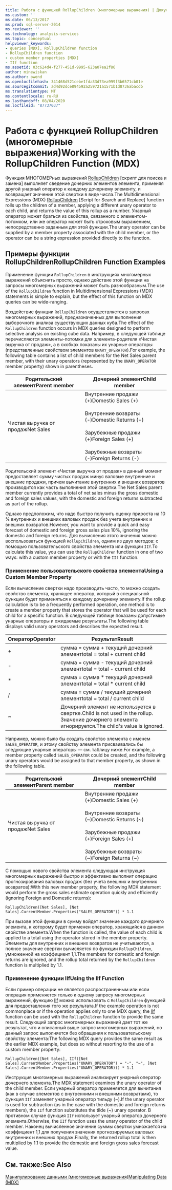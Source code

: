 ```yaml
---
title: Работа с функцией RollupChildren (многомерные выражения) | Документация Майкрософт
ms.custom: ''
ms.date: 06/13/2017
ms.prod: sql-server-2014
ms.reviewer: ''
ms.technology: analysis-services
ms.topic: conceptual
helpviewer_keywords:
- queries [MDX], RollupChildren function
- RollupChildren function
- custom member properties [MDX]
- IIf function
ms.assetid: 03c624d4-f277-451d-9995-623a07ea2f86
author: minewiskan
ms.author: owend
ms.openlocfilehash: 341468d521cebe1fda33d73ea999f3b6571cb01e
ms.sourcegitcommit: ad4d92dce894592a259721a1571b1d8736abacdb
ms.translationtype: MT
ms.contentlocale: ru-RU
ms.lasthandoff: 08/04/2020
ms.locfileid: "87737037"
---
```

# <a name="working-with-the-rollupchildren-function-mdx"></a><span data-ttu-id="f05fc-102">Работа с функцией RollupChildren (многомерные выражения)</span><span class="sxs-lookup"><span data-stu-id="f05fc-102">Working with the RollupChildren Function (MDX)</span></span>
  <span data-ttu-id="f05fc-103">Функция МНОГОМЕРных выражений [RollupChildren](/sql/mdx/rollupchildren-mdx) [скрипт для поиска и замена] выполняет сведение дочерних элементов элемента, применяя другой унарный оператор к каждому дочернему элементу, и возвращает значение этой свертки в виде числа.</span><span class="sxs-lookup"><span data-stu-id="f05fc-103">The Multidimensional Expressions (MDX) [RollupChildren](/sql/mdx/rollupchildren-mdx) [Script for Search and Replace] function rolls up the children of a member, applying a different unary operator to each child, and returns the value of this rollup as a number.</span></span> <span data-ttu-id="f05fc-104">Унарный оператор может браться из свойства, связанного с элементом-потомком, или же оператор может быть строковым выражением, непосредственно заданным для этой функции.</span><span class="sxs-lookup"><span data-stu-id="f05fc-104">The unary operator can be supplied by a member property associated with the child member, or the operator can be a string expression provided directly to the function.</span></span>  
  
## <a name="rollupchildren-function-examples"></a><span data-ttu-id="f05fc-105">Примеры функции RollupChildren</span><span class="sxs-lookup"><span data-stu-id="f05fc-105">RollupChildren Function Examples</span></span>  
 <span data-ttu-id="f05fc-106">Применение функции `RollupChildren` в инструкциях многомерных выражений объяснить просто, однако действие этой функции на запросы многомерных выражений может быть разнообразным.</span><span class="sxs-lookup"><span data-stu-id="f05fc-106">The use of the `RollupChildren` function in Multidimensional Expressions (MDX) statements is simple to explain, but the effect of this function on MDX queries can be wide-ranging.</span></span>  
  
 <span data-ttu-id="f05fc-107">Воздействие функции `RollupChildren` осуществляется в запросах многомерных выражений, предназначенных для выполнения выборочного анализа существующих данных куба.</span><span class="sxs-lookup"><span data-stu-id="f05fc-107">The effect of the `RollupChildren` function occurs in MDX queries designed to perform selective analysis on existing cube data.</span></span> <span data-ttu-id="f05fc-108">Например, в следующей таблице перечисляются элементы-потомки для элемента-родителя «Чистая выручка от продаж», а в скобках показаны их унарные операторы (представленные свойством элементов `UNARY_OPERATOR`).</span><span class="sxs-lookup"><span data-stu-id="f05fc-108">For example, the following table contains a list of child members for the Net Sales parent member, with their unary operators (represented by the `UNARY_OPERATOR` member property) shown in parentheses.</span></span>  
  
|<span data-ttu-id="f05fc-109">Родительский элемент</span><span class="sxs-lookup"><span data-stu-id="f05fc-109">Parent member</span></span>|<span data-ttu-id="f05fc-110">Дочерний элемент</span><span class="sxs-lookup"><span data-stu-id="f05fc-110">Child member</span></span>|  
|-------------------|------------------|  
|<span data-ttu-id="f05fc-111">Чистая выручка от продаж</span><span class="sxs-lookup"><span data-stu-id="f05fc-111">Net Sales</span></span>|<span data-ttu-id="f05fc-112">Внутренние продажи (+)</span><span class="sxs-lookup"><span data-stu-id="f05fc-112">Domestic Sales (+)</span></span><br /><br /> <span data-ttu-id="f05fc-113">Внутренние возвраты (-)</span><span class="sxs-lookup"><span data-stu-id="f05fc-113">Domestic Returns (-)</span></span><br /><br /> <span data-ttu-id="f05fc-114">Зарубежные продажи (+)</span><span class="sxs-lookup"><span data-stu-id="f05fc-114">Foreign Sales (+)</span></span><br /><br /> <span data-ttu-id="f05fc-115">Зарубежные возвраты (-)</span><span class="sxs-lookup"><span data-stu-id="f05fc-115">Foreign Returns (-)</span></span>|  
  
 <span data-ttu-id="f05fc-116">Родительский элемент «Чистая выручка от продаж» в данный момент предоставляет сумму чистых продаж минус валовые внутренние и внешние продажи, причем вычитание внутренних и внешних возвратов производится как часть выполнения этой свертки.</span><span class="sxs-lookup"><span data-stu-id="f05fc-116">The Net Sales parent member currently provides a total of net sales minus the gross domestic and foreign sales values, with the domestic and foreign returns subtracted as part of the rollup.</span></span>  
  
 <span data-ttu-id="f05fc-117">Однако предположим, что надо быстро получить оценку прироста на 10 % внутренних и внешних валовых продаж без учета внутренних и внешних возвратов.</span><span class="sxs-lookup"><span data-stu-id="f05fc-117">However, you want to provide a quick and easy forecast of domestic and foreign gross sales plus 10%, ignoring the domestic and foreign returns.</span></span> <span data-ttu-id="f05fc-118">Для вычисления этого значения можно воспользоваться функцией `RollupChildren`, одним из двух методов: с помощью пользовательского свойства элемента или функции `IIf`.</span><span class="sxs-lookup"><span data-stu-id="f05fc-118">To calculate this value, you can use the `RollupChildren` function in one of two ways: with a custom member property or with the `IIf` function.</span></span>  
  
### <a name="using-a-custom-member-property"></a><span data-ttu-id="f05fc-119">Применение пользовательского свойства элемента</span><span class="sxs-lookup"><span data-stu-id="f05fc-119">Using a Custom Member Property</span></span>  
 <span data-ttu-id="f05fc-120">Если вычисление свертки надо производить часто, то можно создать свойство элемента, хранящее оператор, который в специальной функции будет применяться к каждому дочернему элементу.</span><span class="sxs-lookup"><span data-stu-id="f05fc-120">If the rollup calculation is to be a frequently performed operation, one method is to create a member property that stores the operator that will be used for each child for a specific function.</span></span> <span data-ttu-id="f05fc-121">В следующей таблице показаны допустимые унарные операторы и ожидаемые результаты.</span><span class="sxs-lookup"><span data-stu-id="f05fc-121">The following table displays valid unary operators and describes the expected result.</span></span>  
  
|<span data-ttu-id="f05fc-122">Оператор</span><span class="sxs-lookup"><span data-stu-id="f05fc-122">Operator</span></span>|<span data-ttu-id="f05fc-123">Результат</span><span class="sxs-lookup"><span data-stu-id="f05fc-123">Result</span></span>|  
|--------------|------------|  
|+|<span data-ttu-id="f05fc-124">сумма = сумма + текущий дочерний элемент</span><span class="sxs-lookup"><span data-stu-id="f05fc-124">total = total + current child</span></span>|  
|-|<span data-ttu-id="f05fc-125">сумма = сумма - текущий дочерний элемент</span><span class="sxs-lookup"><span data-stu-id="f05fc-125">total = total - current child</span></span>|  
|*|<span data-ttu-id="f05fc-126">сумма = сумма \* текущий дочерний элемент</span><span class="sxs-lookup"><span data-stu-id="f05fc-126">total = total \* current child</span></span>|  
|/|<span data-ttu-id="f05fc-127">сумма = сумма / текущий дочерний элемент</span><span class="sxs-lookup"><span data-stu-id="f05fc-127">total = total / current child</span></span>|  
|~|<span data-ttu-id="f05fc-128">Дочерний элемент не используется в свертке.</span><span class="sxs-lookup"><span data-stu-id="f05fc-128">Child is not used in the rollup.</span></span> <span data-ttu-id="f05fc-129">Значение дочернего элемента игнорируется.</span><span class="sxs-lookup"><span data-stu-id="f05fc-129">The child's value is ignored.</span></span>|  
  
 <span data-ttu-id="f05fc-130">Например, можно было бы создать свойство элемента с именем `SALES_OPERATOR`, и этому свойству элемента присваивались бы следующие унарные операторы — см. таблицу ниже.</span><span class="sxs-lookup"><span data-stu-id="f05fc-130">For example, a member property called `SALES_OPERATOR` could be created, and the following unary operators would be assigned to that member property, as shown in the following table.</span></span>  
  
|<span data-ttu-id="f05fc-131">Родительский элемент</span><span class="sxs-lookup"><span data-stu-id="f05fc-131">Parent member</span></span>|<span data-ttu-id="f05fc-132">Дочерний элемент</span><span class="sxs-lookup"><span data-stu-id="f05fc-132">Child member</span></span>|  
|-------------------|------------------|  
|<span data-ttu-id="f05fc-133">Чистая выручка от продаж</span><span class="sxs-lookup"><span data-stu-id="f05fc-133">Net Sales</span></span>|<span data-ttu-id="f05fc-134">Внутренние продажи (+)</span><span class="sxs-lookup"><span data-stu-id="f05fc-134">Domestic Sales (+)</span></span><br /><br /> <span data-ttu-id="f05fc-135">Внутренние возвраты (~)</span><span class="sxs-lookup"><span data-stu-id="f05fc-135">Domestic Returns (~)</span></span><br /><br /> <span data-ttu-id="f05fc-136">Зарубежные продажи (+)</span><span class="sxs-lookup"><span data-stu-id="f05fc-136">Foreign Sales (+)</span></span><br /><br /> <span data-ttu-id="f05fc-137">Зарубежные возвраты (~)</span><span class="sxs-lookup"><span data-stu-id="f05fc-137">Foreign Returns (~)</span></span>|  
  
 <span data-ttu-id="f05fc-138">С помощью нового свойства элемента следующая инструкция многомерных выражений быстро и эффективно выполнит операцию прогнозирования валовых продаж (без учета внешних и внутренних возвратов):</span><span class="sxs-lookup"><span data-stu-id="f05fc-138">With this new member property, the following MDX statement would perform the gross sales estimate operation quickly and efficiently (ignoring Foreign and Domestic returns):</span></span>  
  
```  
RollupChildren([Net Sales], [Net Sales].CurrentMember.Properties("SALES_OPERATOR")) * 1.1  
```  
  
 <span data-ttu-id="f05fc-139">При вызове этой функции в сумму войдет значение каждого дочернего элемента, к которому будет применен оператор, хранящийся в данном свойстве элемента.</span><span class="sxs-lookup"><span data-stu-id="f05fc-139">When the function is called, the value of each child is applied to a total using the operator stored in the member property.</span></span> <span data-ttu-id="f05fc-140">Элементы для внутренних и внешних возвратов не учитываются, а полное значение свертки вычисляется по функции `RollupChildren`, умноженной на коэффициент 1,1.</span><span class="sxs-lookup"><span data-stu-id="f05fc-140">The members for domestic and foreign returns are ignored, and the rollup total returned by the `RollupChildren` function is multiplied by 1.1.</span></span>  
  
### <a name="using-the-iif-function"></a><span data-ttu-id="f05fc-141">Применение функции IIf</span><span class="sxs-lookup"><span data-stu-id="f05fc-141">Using the IIf Function</span></span>  
 <span data-ttu-id="f05fc-142">Если пример операции не является распространенным или если операция применяется только к одному запросу многомерных выражений, функцию [IIf](/sql/mdx/iif-mdx) можно использовать с `RollupChildren` функцией для предоставления того же результата.</span><span class="sxs-lookup"><span data-stu-id="f05fc-142">If the example operation is not commonplace or if the operation applies only to one MDX query, the [IIf](/sql/mdx/iif-mdx) function can be used with the `RollupChildren` function to provide the same result.</span></span> <span data-ttu-id="f05fc-143">Следующий запрос многомерных выражений дает тот же результат, что и описанный выше запрос многомерных выражений, но данный запрос выполняется без обращения к пользовательскому свойству элемента:</span><span class="sxs-lookup"><span data-stu-id="f05fc-143">The following MDX query provides the same result as the earlier MDX example, but does so without resorting to the use of a custom member property:</span></span>  
  
```  
RollupChildren([Net Sales], IIf([Net Sales].CurrentMember.Properties("UNARY_OPERATOR") = "-", "~", [Net Sales].CurrentMember.Properties("UNARY_OPERATOR))) * 1.1  
```  
  
 <span data-ttu-id="f05fc-144">Инструкция многомерных выражений анализирует унарный оператор дочернего элемента.</span><span class="sxs-lookup"><span data-stu-id="f05fc-144">The MDX statement examines the unary operator of the child member.</span></span> <span data-ttu-id="f05fc-145">Если унарный оператор применяется для вычитания (как в случае элементов с внутренними и внешними возвратами), то функция `IIf` заменяет унарный оператор тильду (~).</span><span class="sxs-lookup"><span data-stu-id="f05fc-145">If the unary operator is used for subtraction (as in the case with the domestic and foreign returns members), the `IIf` function substitutes the tilde (~) unary operator.</span></span> <span data-ttu-id="f05fc-146">В противном случае функция `IIf` использует унарный оператор дочернего элемента.</span><span class="sxs-lookup"><span data-stu-id="f05fc-146">Otherwise, the `IIf` function uses the unary operator of the child member.</span></span> <span data-ttu-id="f05fc-147">Наконец вычисленное значение суммы свертки умножается на коэффициент 1,1 для получения значения прогнозируемых валовых внутренних и внешних продаж.</span><span class="sxs-lookup"><span data-stu-id="f05fc-147">Finally, the returned rollup total is then multiplied by 1.1 to provide the domestic and foreign gross sales forecast value.</span></span>  
  
## <a name="see-also"></a><span data-ttu-id="f05fc-148">См. также:</span><span class="sxs-lookup"><span data-stu-id="f05fc-148">See Also</span></span>  
 [<span data-ttu-id="f05fc-149">Манипулирование данными (многомерные выражения)</span><span class="sxs-lookup"><span data-stu-id="f05fc-149">Manipulating Data &#40;MDX&#41;</span></span>](mdx-data-manipulation-manipulating-data.md)  
  
  
